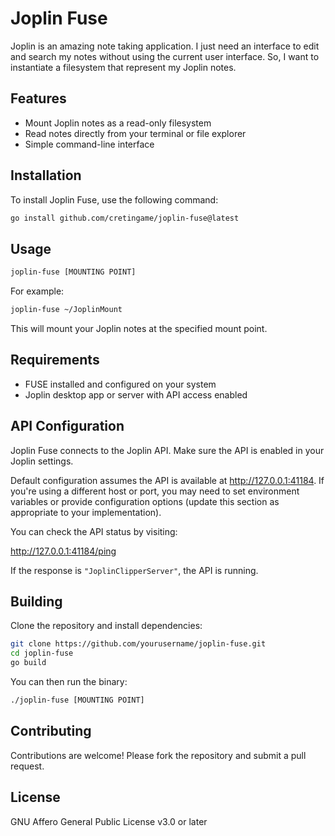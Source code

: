 # Joplin Fuse

Joplin is an amazing note taking application. I just need an interface to edit and search my notes without using the current user interface. So, I want to instantiate a filesystem that represent my Joplin notes.

## Features

- Mount Joplin notes as a read-only filesystem
- Read notes directly from your terminal or file explorer
- Simple command-line interface

## Installation

To install Joplin Fuse, use the following command:

```bash
go install github.com/cretingame/joplin-fuse@latest
```

## Usage

```bash
joplin-fuse [MOUNTING POINT]
```

For example:

```bash
joplin-fuse ~/JoplinMount
```

This will mount your Joplin notes at the specified mount point.

## Requirements

- FUSE installed and configured on your system
- Joplin desktop app or server with API access enabled

## API Configuration

Joplin Fuse connects to the Joplin API. Make sure the API is enabled in your Joplin settings.

Default configuration assumes the API is available at http://127.0.0.1:41184. If you're using a different host or port, you may need to set environment variables or provide configuration options (update this section as appropriate to your implementation).

You can check the API status by visiting:

http://127.0.0.1:41184/ping

If the response is `"JoplinClipperServer"`, the API is running.

## Building

Clone the repository and install dependencies:

```bash
git clone https://github.com/yourusername/joplin-fuse.git
cd joplin-fuse
go build
```

You can then run the binary:

```bash
./joplin-fuse [MOUNTING POINT]
```

## Contributing

Contributions are welcome! Please fork the repository and submit a pull request.

## License

GNU Affero General Public License v3.0 or later
